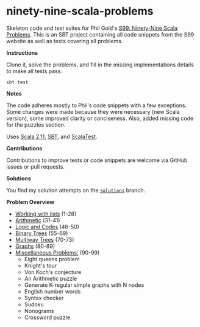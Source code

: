 # ninety-nine-scala-problems
Skeleton code and test suites for Phil Gold's [S99: Ninety-Nine Scala Problems](http://aperiodic.net/phil/scala/s-99/). This is an SBT project containing all code snippets from the S99 website as well as tests covering all problems.

__Instructions__

Clone it, solve the problems, and fill in the missing implementations details to make all tests pass.
    
    sbt test

__Notes__

The code adheres mostly to Phil's code snippets with a few exceptions. Some changes were made because they were
necessary (new Scala version), some improved clarity or conciseness. Also, added missing code for the puzzles section.

Uses [Scala 2.11](http://www.scala-lang.org/news/2.11.7/), [SBT](http://www.scala-sbt.org/),
and [ScalaTest](http://www.scalatest.org/).

__Contributions__

Contributions to improve tests or code snippets are welcome via GitHub issues or pull requests.

__Solutions__

You find my solution attempts on the [`solutions`](https://github.com/jayho/ninety-nine-scala-problems/tree/solutions) branch.

__Problem Overview__

- [Working with lists](http://aperiodic.net/phil/scala/s-99/#lists) (1-28)
- [Arithmetic](http://aperiodic.net/phil/scala/s-99/#math) (31-41)
- [Logic and Codes](http://aperiodic.net/phil/scala/s-99/#logic) (46-50)
- [Binary Trees](http://aperiodic.net/phil/scala/s-99/#btrees) (55-69)
- [Multiway Trees](http://aperiodic.net/phil/scala/s-99/#mtrees) (70-73)
- [Graphs](http://aperiodic.net/phil/scala/s-99/#graphs) (80-89)
- [Miscellaneous Problems:](http://aperiodic.net/phil/scala/s-99/#misc) (90-99)
  - Eight queens problem
  - Knight's tour
  - Von Koch's conjecture
  - An Arithmetic puzzle
  - Generate K-regular simple graphs with N nodes
  - English number words
  - Syntax checker
  - Sudoku
  - Nonograms
  - Crossword puzzle

